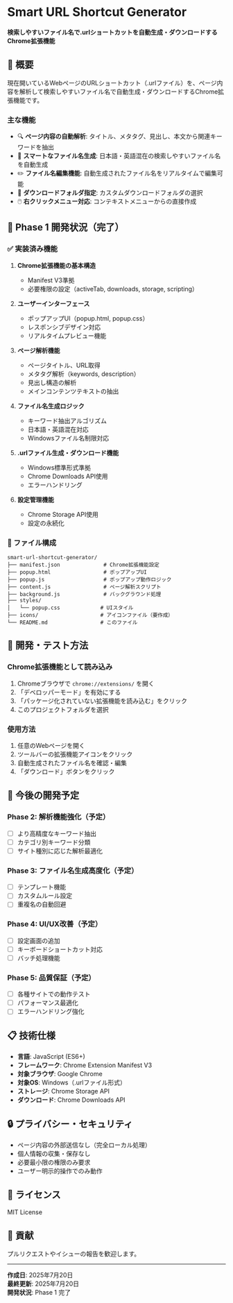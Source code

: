 # Smart URL Shortcut Generator

**検索しやすいファイル名で.urlショートカットを自動生成・ダウンロードするChrome拡張機能**

## 📖 概要

現在開いているWebページのURLショートカット（.urlファイル）を、ページ内容を解析して検索しやすいファイル名で自動生成・ダウンロードするChrome拡張機能です。

### 主な機能

- 🔍 **ページ内容の自動解析**: タイトル、メタタグ、見出し、本文から関連キーワードを抽出
- 📝 **スマートなファイル名生成**: 日本語・英語混在の検索しやすいファイル名を自動生成
- ✏️ **ファイル名編集機能**: 自動生成されたファイル名をリアルタイムで編集可能
- 📁 **ダウンロードフォルダ指定**: カスタムダウンロードフォルダの選択
- 🖱️ **右クリックメニュー対応**: コンテキストメニューからの直接作成

## 🚀 Phase 1 開発状況（完了）

### ✅ 実装済み機能

1. **Chrome拡張機能の基本構造**
   - Manifest V3準拠
   - 必要権限の設定（activeTab, downloads, storage, scripting）

2. **ユーザーインターフェース**
   - ポップアップUI（popup.html, popup.css）
   - レスポンシブデザイン対応
   - リアルタイムプレビュー機能

3. **ページ解析機能**
   - ページタイトル、URL取得
   - メタタグ解析（keywords, description）
   - 見出し構造の解析
   - メインコンテンツテキストの抽出

4. **ファイル名生成ロジック**
   - キーワード抽出アルゴリズム
   - 日本語・英語混在対応
   - Windowsファイル名制限対応

5. **.urlファイル生成・ダウンロード機能**
   - Windows標準形式準拠
   - Chrome Downloads API使用
   - エラーハンドリング

6. **設定管理機能**
   - Chrome Storage API使用
   - 設定の永続化

### 📁 ファイル構成

```
smart-url-shortcut-generator/
├── manifest.json              # Chrome拡張機能設定
├── popup.html                 # ポップアップUI
├── popup.js                   # ポップアップ動作ロジック
├── content.js                 # ページ解析スクリプト
├── background.js              # バックグラウンド処理
├── styles/
│   └── popup.css             # UIスタイル
├── icons/                    # アイコンファイル（要作成）
└── README.md                 # このファイル
```

## 🔧 開発・テスト方法

### Chrome拡張機能として読み込み

1. Chromeブラウザで `chrome://extensions/` を開く
2. 「デベロッパーモード」を有効にする
3. 「パッケージ化されていない拡張機能を読み込む」をクリック
4. このプロジェクトフォルダを選択

### 使用方法

1. 任意のWebページを開く
2. ツールバーの拡張機能アイコンをクリック
3. 自動生成されたファイル名を確認・編集
4. 「ダウンロード」ボタンをクリック

## 🎯 今後の開発予定

### Phase 2: 解析機能強化（予定）
- [ ] より高精度なキーワード抽出
- [ ] カテゴリ別キーワード分類
- [ ] サイト種別に応じた解析最適化

### Phase 3: ファイル名生成高度化（予定）
- [ ] テンプレート機能
- [ ] カスタムルール設定
- [ ] 重複名の自動回避

### Phase 4: UI/UX改善（予定）
- [ ] 設定画面の追加
- [ ] キーボードショートカット対応
- [ ] バッチ処理機能

### Phase 5: 品質保証（予定）
- [ ] 各種サイトでの動作テスト
- [ ] パフォーマンス最適化
- [ ] エラーハンドリング強化

## 📋 技術仕様

- **言語**: JavaScript (ES6+)
- **フレームワーク**: Chrome Extension Manifest V3
- **対象ブラウザ**: Google Chrome
- **対象OS**: Windows（.urlファイル形式）
- **ストレージ**: Chrome Storage API
- **ダウンロード**: Chrome Downloads API

## 🔒 プライバシー・セキュリティ

- ページ内容の外部送信なし（完全ローカル処理）
- 個人情報の収集・保存なし
- 必要最小限の権限のみ要求
- ユーザー明示的操作でのみ動作

## 📝 ライセンス

MIT License

## 🤝 貢献

プルリクエストやイシューの報告を歓迎します。

---

**作成日**: 2025年7月20日  
**最終更新**: 2025年7月20日  
**開発状況**: Phase 1 完了